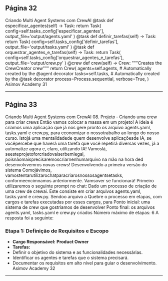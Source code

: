 ## Página 32

Criando Multi Agent Systems com CrewAI
@task
def especificar_agentes(self) -> Task:
return Task(
config=self.tasks_config['especificar_agentes'],
output_file='output/agents.yaml'
)
@task
def definir_tarefas(self) -> Task:
return Task(
config=self.tasks_config['definir_tarefas'],
output_file='output/tasks.yaml'
)
@task
def orquestrar_agentes_e_tarefas(self) -> Task:
return Task(
config=self.tasks_config['orquestrar_agentes_e_tarefas'],
output_file='output/crew.py'
)
@crew
def crew(self) -> Crew:
"""Creates the CrewCreator crew"""
return Crew(
agents=self.agents, # Automatically created by the @agent decorator
tasks=self.tasks, # Automatically created by the @task decorator
process=Process.sequential,
verbose=True,
)
Asimov Academy
31


---
## Página 33

Criando Multi Agent Systems com CrewAI
08. Projeto ‑ Criando uma crew para criar crews
Então vamos colocar a massa em um projeto! A ideia é criamos uma aplicação que já nos gere pronto
os arquivo agents.yaml, tasks.yaml e crew.py, para economizar o nossotrabalho ao longo do nosso
curso.
Istojá uma mentalidadede quem desenvolve aplicaçõesde IA, se vocêpercebe que haverá uma tarefa
que você repetirá diversas vezes, já a automatize agora e, claro, utilizando IA!
Vamoslá, seesteprojetoforcriadovaiserbemlegal, poisnãomaisprecisaremoscriarnenhumarquivo
na mão na hora ded desenvolvvemros novas crews!
Desenvolvendo a primeira versão do sistema
Comojávimos, vamostentarutilizarochatparacriarosnossosagentsetasks, conformeencimnamos
anteriormente. Vamsover se funcionará!
Primeiro utilizaremos o seguinte prompt no chat:
Dado um processo de criação de uma crew de crewai.
Este consiste em criar arquivos agents.yaml, tasks.yaml e crew.py. Sendoo arquivo a
Quebre o processo em etapas, com cargos e tarefas executadas por esses cargos, para 
Ponto inicial: uma sistema de crew que gostriamos de desenvolver
Ponto final: os arquivos agents.yaml, tasks.yaml e crew.py criados
Número máximo de etapas: 6
A resposta foi a seguinte:
### **Etapa 1: Definição de Requisitos e Escopo**
- **Cargo Responsável:** **Product Owner**
- **Tarefas:**
- Definir o objetivo do sistema e as funcionalidades necessárias.
- Identificar os agentes e tarefas que o sistema precisará.
- Documentar os requisitos em alto nível para guiar o desenvolvimento.
Asimov Academy
32


---